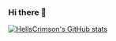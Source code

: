 ### Hi there 👋

<!--
**HellsCrimson/HellsCrimson** is a ✨ _special_ ✨ repository because its `README.md` (this file) appears on your GitHub profile.

Here are some ideas to get you started:

- 🔭 I’m currently working on ...
- 🌱 I’m currently learning ...
- 👯 I’m looking to collaborate on ...
- 🤔 I’m looking for help with ...
- 💬 Ask me about ...
- 📫 How to reach me: ...
- 😄 Pronouns: ...
- ⚡ Fun fact: ...
-->

[![HellsCrimson's GitHub stats](https://github-readme-stats.vercel.app/api?username=HellsCrimson&count_private=true&show_icons=true&theme=dark)](https://github.com/HellsCrimson/github-readme-stats)
